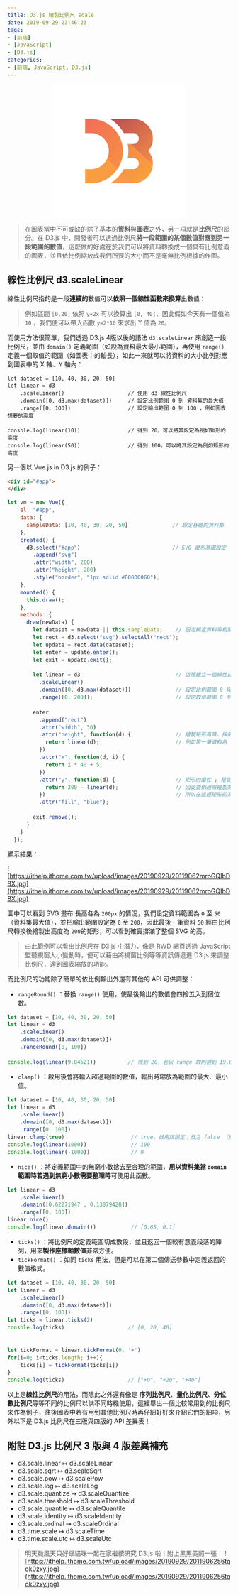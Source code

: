 ```yaml
---
title: D3.js 繪製比例尺 scale
date: 2019-09-29 23:46:23
tags:
- [前端]
- [JavaScript]
- [D3.js]
categories: 
- [前端, JavaScript, D3.js]
---
```


<div style="display:flex;justify-content:center;">
  <img style="object-fit:cover;" src='/images/d3js/d3.png' width='300px' height='300px' />
</div>

> 在圖表當中不可或缺的除了基本的**資料**與**圖表**之外，另一項就是**比例尺**的部分。在 D3.js 中，開發者可以透過比例尺**將一段範圍的某個數值對應到另一段範圍的數值**，這麼做的好處在於我們可以將資料轉換成一個具有比例意義的圖表，並且依比例縮放成我們所要的大小而不是毫無比例根據的作圖。

## 線性比例尺 d3.scaleLinear
線性比例尺指的是一段**連續的**數值可以**依照一個線性函數來換算**出數值：

> 例如區間 `[0,20]` 依照 `y=2x` 可以換算出 `[0, 40]`，因此假如今天有一個值為 `10` ，我們便可以帶入函數 `y=2*10` 來求出 Y 值為 `20`。

而使用方法很簡單，我們透過 D3.js 4版以後的語法 `d3.scaleLinear` 來創造一段比例尺，並由 `domain()` 定義範圍（如設為資料最大最小範圍），再使用 `range()` 定義一個取值的範圍（如圖表中的軸長），如此一來就可以將資料的大小比例對應到圖表中的 X 軸、Y 軸內：

```
let dataset = [10, 40, 30, 20, 50]
let linear = d3
    .scaleLinear()                    // 使用 d3 線性比例尺
    .domain([0, d3.max(dataset)])     // 設定比例範圍 0 到 資料集的最大值
    .range([0, 100])                  // 設定輸出範圍 0 到 100 ，例如圖表想要的高度
  
console.log(linear(10))               // 得到 20，可以將其設定為例如矩形的高度
console.log(linear(50))               // 得到 100，可以將其設定為例如矩形的高度
```

另一個以 Vue.js in D3.js 的例子：

```html
<div id="#app">
</div>
```

```javascript
let vm = new Vue({
    el: "#app",
    data: {
      sampleData: [10, 40, 30, 20, 50]              // 設定基礎的資料集
    },
    created() {
      d3.select("#app")                             // SVG 畫布基礎設定
        .append("svg")
        .attr("width", 200)
        .attr("height", 200)
        .style("border", "1px solid #00000060");
    },
    mounted() {
      this.draw();
    },
    methods: {
      draw(newData) {
        let dataset = newData || this.sampleData;    // 設定綁定資料等相關設定
        let rect = d3.select("svg").selectAll("rect");
        let update = rect.data(dataset);
        let enter = update.enter();
        let exit = update.exit();

        let linear = d3                              // 這裡建立一個線性比例尺
          .scaleLinear()
          .domain([0, d3.max(dataset)])              // 設定比例範圍 0 與 50 (資料集最大值)
          .range([0, 200]);                          // 設定取值範圍 0 至 200（SVG 畫布高）

        enter
          .append("rect")
          .attr("width", 30)
          .attr("height", function(d) {              // 繪製矩形高時，採用資料輸入進去比例尺
            return linear(d);                        // 例如第一筆資料為 10 ，比例尺取值後會得到 20
          })
          .attr("x", function(d, i) {
            return i * 40 + 5;
          })
          .attr("y", function(d) {                   // 矩形的屬性 y 是從上往下算
            return 200 - linear(d);                  // 因此要倒過來繪製需用最大高度去減資料高度
          })                                         // 所以在這邊矩形的高度也需換算成比例尺取值的高
          .attr("fill", "blue");

        exit.remove();
      }
    }
  });
```

顯示結果：
      
![https://ithelp.ithome.com.tw/upload/images/20190929/20119062mroGQIbD8X.jpg](https://ithelp.ithome.com.tw/upload/images/20190929/20119062mroGQIbD8X.jpg)

圖中可以看到 SVG 畫布 長高各為 `200px` 的情況，我們設定資料範圍為 `0` 至 `50` （資料集最大值），並把輸出範圍設定為 `0` 至 `200`，因此最後一筆資料 `50` 經由比例尺轉換後繪製出高度為 `200`的矩形，可以看到確實撐滿了整個 SVG 的高。

> 由此範例可以看出比例尺在 D3.js 中潛力，像是 RWD 網頁透過 JavaScript 監聽視窗大小變動時，便可以藉由將視窗比例等等資訊傳遞進 D3.js 來調整比例尺，達到圖表縮放的功能。

而比例尺的功能除了簡單的依比例輸出外還有其他的 API 可供調整：

- `rangeRound()` ：替換 `range()` 使用，使最後輸出的數值會四捨五入到個位數。

```javascript
let dataset = [10, 40, 30, 20, 50]
let linear = d3
    .scaleLinear()                    
    .domain([0, d3.max(dataset)])     
    .rangeRound([0, 100])             
    
console.log(linear(9.84521))          // 得到 20，若以 range 取則得到 19.69042。
```

- `clamp()` ：啟用後會將輸入超過範圍的數值，輸出時縮放為範圍的最大、最小值。

```javascript
let dataset = [10, 40, 30, 20, 50]
let linear = d3
    .scaleLinear()                    
    .domain([0, d3.max(dataset)])     
    .range([0, 100])             
linear.clamp(true)                     // true，啟用該設定；反之 false （預設）為仍會縮放該數值。
console.log(linear(1000))              // 100
console.log(linear(-1000))             // 0
```

- `nice()` ：將定義範圍中的無窮小數捨去至合理的範圍，**用以資料集當 `domain` 範圍時若遇到無窮小數需要整理時**可使用此函數。
```javascript
let linear = d3
    .scaleLinear()                    
    .domain([0.62271947 , 0.13879428])     
    .range([0, 100])             
linear.nice()
console.log(linear.domain())           // [0.65, 0.1]
```

- `ticks()` ：將比例尺的定義範圍切成數段，並且返回一個較有意義段落的陣列，用來**製作座標軸數值**非常方便。
- `tickFormat()` ：如同 `ticks` 用法，但是可以在第二個傳送參數中定義返回的數值格式。
```javascript
let dataset = [10, 40, 30, 20, 50]
let linear = d3
    .scaleLinear()                    
    .domain([0, d3.max(dataset)])     
    .range([0, 100])             
let ticks = linear.ticks(2)           
console.log(ticks)                    // [0, 20, 40]


let tickFormat = linear.tickFormat(0, '+')
for(i=0; i<ticks.length; i++){
	ticks[i] = tickFormat(ticks[i])
}
console.log(ticks)                    // ["+0", "+20", "+40"]
```

以上是**線性比例尺**的用法，而除此之外還有像是 **序列比例尺**、**量化比例尺**、**分位數比例尺**等等不同的比例尺以供不同時機使用，這裡舉出一個比較常用到的比例尺來作為例子，往後圖表中若有用到其他比例尺時再仔細好好來介紹它們的細項，另外以下是 D3.js 比例尺在三版與四版的 API 差異表！

## 附註 D3.js 比例尺 3 版與 4 版差異補充

- d3.scale.linear ↦ d3.scaleLinear
- d3.scale.sqrt ↦ d3.scaleSqrt
- d3.scale.pow ↦ d3.scalePow
- d3.scale.log ↦ d3.scaleLog
- d3.scale.quantize ↦ d3.scaleQuantize
- d3.scale.threshold ↦ d3.scaleThreshold
- d3.scale.quantile ↦ d3.scaleQuantile
- d3.scale.identity ↦ d3.scaleIdentity
- d3.scale.ordinal ↦ d3.scaleOrdinal
- d3.time.scale ↦ d3.scaleTime
- d3.time.scale.utc ↦ d3.scaleUtc

> 明天颱風天只好跟貓咪一起在家繼續研究 D3.js 啦！附上黑黑美照一張：
> ![https://ithelp.ithome.com.tw/upload/images/20190929/2011906256tqok0zxy.jpg](https://ithelp.ithome.com.tw/upload/images/20190929/2011906256tqok0zxy.jpg)


